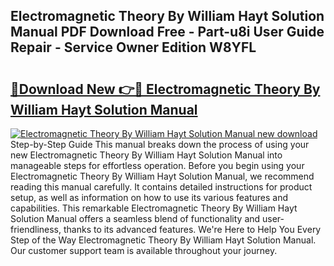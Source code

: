 ## Electromagnetic Theory By William Hayt Solution Manual PDF Download Free - Part-u8i User Guide Repair - Service Owner Edition W8YFL

# <h2><a href="http://bc68902.oget.top/?id=Electromagnetic+Theory+By+William+Hayt+Solution+Manual">🔗Download New 👉🔴 Electromagnetic Theory By William Hayt Solution Manual</a></h2>

[![Electromagnetic Theory By William Hayt Solution Manual new download](https://i.imgur.com/5g1atiW.png)](http://bc68902.oget.top/?id=Electromagnetic+Theory+By+William+Hayt+Solution+Manual)
Step-by-Step Guide This manual breaks down the process of using your new Electromagnetic Theory By William Hayt Solution Manual into manageable steps for effortless operation. Before you begin using your Electromagnetic Theory By William Hayt Solution Manual, we recommend reading this manual carefully. It contains detailed instructions for product setup, as well as information on how to use its various features and capabilities. This remarkable Electromagnetic Theory By William Hayt Solution Manual offers a seamless blend of functionality and user-friendliness, thanks to its advanced features. We're Here to Help You Every Step of the Way Electromagnetic Theory By William Hayt Solution Manual. Our customer support team is available throughout your journey.
